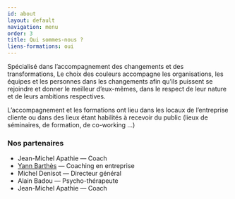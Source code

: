 ```yaml
---
id: about
layout: default
navigation: menu
order: 3
title: Qui sommes-nous ?
liens-formations: oui
---
```


Spécialisé dans l’accompagnement des changements et des transformations, Le choix des couleurs accompagne les organisations, les équipes et les personnes dans les changements afin qu’ils puissent se rejoindre et donner le meilleur d’eux-mêmes, dans le respect de leur nature et de leurs ambitions respectives.

L’accompagnement et les formations ont lieu dans les locaux de l’entreprise cliente ou dans des lieux étant habilités à recevoir du public (lieux de séminaires, de formation, de co-working …)

### Nos partenaires
- Jean-Michel Apathie — Coach
- [Yann Barthès](http://lechoixdescouleurs.fr) — Coaching en entreprise
- Michel Denisot — Directeur général
- Alain Badou — Psycho-thérapeute
- Jean-Michel Apathie — Coach
